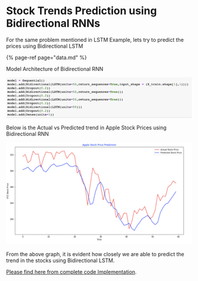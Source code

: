 # Stock Trends Prediction using Bidirectional RNNs

For the same problem mentioned in LSTM Example, lets try to predict the prices using Bidirectional LSTM

{% page-ref page="data.md" %}

Model Architecture of Bidirectional RNN

![](../.gitbook/assets/screenshot-2020-04-24-at-10.36.25.png)

Below is the Actual vs Predicted trend in Apple Stock Prices using Bidirectional RNN

![](../.gitbook/assets/screenshot-2020-04-24-at-10.38.05.png)

From the above graph, it is evident how closely we are able to predict the trend in the stocks using Bidirectional LSTM.

[Please find here from complete code Implementation](https://github.com/ikyath/RNN_Introduction_Fundamentals/blob/master/StockPrediction_Bidirectional.ipynb).

